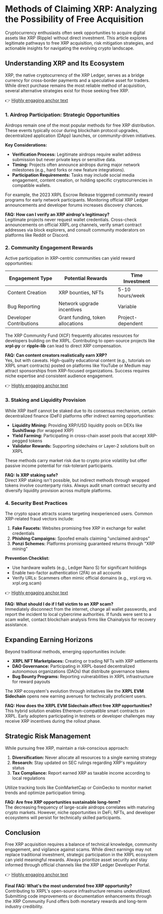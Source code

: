# Methods of Claiming XRP: Analyzing the Possibility of Free Acquisition  

Cryptocurrency enthusiasts often seek opportunities to acquire digital assets like XRP (Ripple) without direct investment. This article explores legitimate pathways to free XRP acquisition, risk mitigation strategies, and actionable insights for navigating the evolving crypto landscape.  

## Understanding XRP and Its Ecosystem  

XRP, the native cryptocurrency of the XRP Ledger, serves as a bridge currency for cross-border payments and a speculative asset for traders. While direct purchase remains the most reliable method of acquisition, several alternative strategies exist for those seeking free XRP.  

👉 [Highly engaging anchor text](https://bit.ly/okx-bonus)  

### 1. Airdrop Participation: Strategic Opportunities  

Airdrops remain one of the most popular methods for free XRP distribution. These events typically occur during blockchain protocol upgrades, decentralized application (DApp) launches, or community-driven initiatives.  

**Key Considerations:**  
- **Verification Process:** Legitimate airdrops require wallet address submission but never private keys or sensitive data.  
- **Timing:** Projects often announce airdrops during major network milestones (e.g., hard forks or new feature integrations).  
- **Participation Requirements:** Tasks may include social media engagement, content creation, or holding specific cryptocurrencies in compatible wallets.  

For example, the 2023 XRPL Escrow Release triggered community reward programs for early network participants. Monitoring official XRP Ledger announcements and developer forums increases discovery chances.  

**FAQ: How can I verify an XRP airdrop's legitimacy?**  
Legitimate projects never request wallet credentials. Cross-check announcements on official XRPL.org channels, verify smart contract addresses via block explorers, and consult community moderators on platforms like Reddit or Discord.  

### 2. Community Engagement Rewards  

Active participation in XRP-centric communities can yield reward opportunities:  

| Engagement Type | Potential Rewards | Time Investment |  
|------------------|-------------------|------------------|  
| Content Creation | XRP bounties, NFTs | 5-10 hours/week |  
| Bug Reporting | Network upgrade incentives | Variable |  
| Developer Contributions | Grant funding, token allocations | Project-dependent |  

The XRP Community Fund (XCF) frequently allocates resources for developers building on the XRPL. Contributing to open-source projects like **xrpl-py** or **ripple-lib** can lead to direct XRP compensation.  

**FAQ: Can content creators realistically earn XRP?**  
Yes, but with caveats. High-quality educational content (e.g., tutorials on XRPL smart contracts) posted on platforms like YouTube or Medium may attract sponsorships from XRP-focused organizations. Success requires niche expertise and consistent audience engagement.  

👉 [Highly engaging anchor text](https://bit.ly/okx-bonus)  

### 3. Staking and Liquidity Provision  

While XRP itself cannot be staked due to its consensus mechanism, certain decentralized finance (DeFi) platforms offer indirect earning opportunities:  

- **Liquidity Mining:** Providing XRP/USD liquidity pools on DEXs like **SushiSwap** (for wrapped XRP)  
- **Yield Farming:** Participating in cross-chain asset pools that accept XRP-pegged tokens  
- **Validator Rewards:** Supporting sidechains or Layer-2 solutions built on XRPL  

These methods carry market risk due to crypto price volatility but offer passive income potential for risk-tolerant participants.  

**FAQ: Is XRP staking safe?**  
Direct XRP staking isn't possible, but indirect methods through wrapped tokens involve counterparty risks. Always audit smart contract security and diversify liquidity provision across multiple platforms.  

### 4. Security Best Practices  

The crypto space attracts scams targeting inexperienced users. Common XRP-related fraud vectors include:  

1. **Fake Faucets:** Websites promising free XRP in exchange for wallet credentials  
2. **Phishing Campaigns:** Spoofed emails claiming "unclaimed airdrops"  
3. **Ponzi Schemes:** Platforms promising guaranteed returns through "XRP mining"  

**Prevention Checklist:**  
- Use hardware wallets (e.g., Ledger Nano S) for significant holdings  
- Enable two-factor authentication (2FA) on all accounts  
- Verify URLs: Scammers often mimic official domains (e.g., xrpl.org vs. xrpl.org.scam)  

👉 [Highly engaging anchor text](https://bit.ly/okx-bonus)  

**FAQ: What should I do if I fall victim to an XRP scam?**  
Immediately disconnect from the internet, change all wallet passwords, and report the incident to local cybercrime authorities. If funds were sent to a scam wallet, contact blockchain analysis firms like Chainalysis for recovery assistance.  

## Expanding Earning Horizons  

Beyond traditional methods, emerging opportunities include:  

- **XRPL NFT Marketplaces:** Creating or trading NFTs with XRP settlements  
- **DAO Governance:** Participating in XRPL-based decentralized autonomous organizations (DAOs) that distribute governance tokens  
- **Bug Bounty Programs:** Reporting vulnerabilities in XRPL infrastructure for reward payouts  

The XRP ecosystem's evolution through initiatives like the **XRPL EVM Sidechain** opens new earning avenues for technically proficient users.  

**FAQ: How does the XRPL EVM Sidechain affect free XRP opportunities?**  
This hybrid solution enables Ethereum-compatible smart contracts on XRPL. Early adopters participating in testnets or developer challenges may receive XRP incentives during the rollout phase.  

## Strategic Risk Management  

While pursuing free XRP, maintain a risk-conscious approach:  

1. **Diversification:** Never allocate all resources to a single earning strategy  
2. **Research:** Stay updated on SEC rulings regarding XRP's regulatory status  
3. **Tax Compliance:** Report earned XRP as taxable income according to local regulations  

Utilize tracking tools like CoinMarketCap or CoinGecko to monitor market trends and optimize participation timing.  

**FAQ: Are free XRP opportunities sustainable long-term?**  
The decreasing frequency of large-scale airdrops correlates with maturing crypto markets. However, niche opportunities in DeFi, NFTs, and developer ecosystems will persist for technically skilled participants.  

## Conclusion  

Free XRP acquisition requires a balance of technical knowledge, community engagement, and vigilance against scams. While direct earnings may not replace traditional investment, strategic participation in the XRPL ecosystem can yield meaningful rewards. Always prioritize asset security and stay informed through official channels like the XRP Ledger Developer Portal.  

👉 [Highly engaging anchor text](https://bit.ly/okx-bonus)  

**Final FAQ: What's the most underrated free XRP opportunity?**  
Contributing to XRPL's open-source infrastructure remains underutilized. Submitting code improvements or documentation enhancements through the XRP Community Fund offers both monetary rewards and long-term industry credibility.
